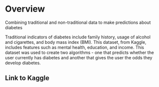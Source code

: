 # Overview
Combining traditional and non-traditional data to make predictions about diabetes

Traditional indicators of diabetes include family history, usage of alcohol and cigarettes, and body mass index (BMI). This dataset, from Kaggle, includes features such as mental health, education, and income. This dataset was used to create two algorithms - one that predicts whether the user currently has diabetes and another that gives the user the odds they develop diabetes. 

## Link to Kaggle
